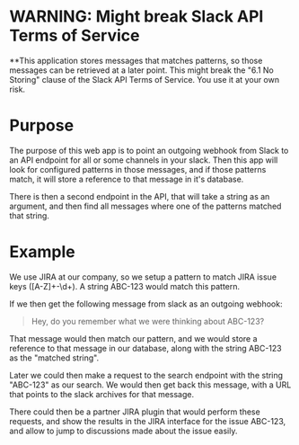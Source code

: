 # WARNING: Might break Slack API Terms of Service

**This application stores messages that matches patterns, so those messages can
be retrieved at a later point. This might break the "6.1 No Storing" clause of
the Slack API Terms of Service. You use it at your own risk.

# Purpose

The purpose of this web app is to point an outgoing webhook from Slack to an
API endpoint for all or some channels in your slack. Then this app will look
for configured patterns in those messages, and if those patterns match, it will
store a reference to that message in it's database.

There is then a second endpoint in the API, that will take a string as an
argument, and then find all messages where one of the patterns matched that
string.

# Example

We use JIRA at our company, so we setup a pattern to match JIRA issue keys
([A-Z]+-\d+). A string ABC-123 would match this pattern.

If we then get the following message from slack as an outgoing webhook:

> Hey, do you remember what we were thinking about ABC-123?

That message would then match our pattern, and we would store a reference to
that message in our database, along with the string ABC-123 as the "matched
string".

Later we could then make a request to the search endpoint with the string
"ABC-123" as our search. We would then get back this message, with a URL that
points to the slack archives for that message.

There could then be a partner JIRA plugin that would perform these requests,
and show the results in the JIRA interface for the issue ABC-123, and allow to
jump to discussions made about the issue easily.
